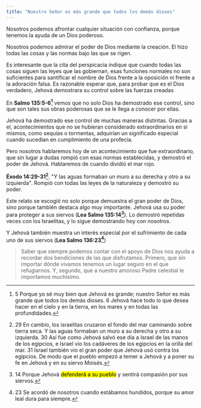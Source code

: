 ```yaml
---
title: "Nuestro Señor es más grande que todos los demás dioses"
---
```


Nosotros podemos afrontar cualquier situación con confianza, porque tenemos la
ayuda de un Dios poderoso.

Nosotros podemos admirar el poder de Dios mediante la creación. El hizo todas
las cosas y las normas bajo las que se rigen.

Es interesante que la cita del perspicacia indique que cuando todas las cosas
siguen las leyes que las gobiernan, esas funciones normales no son suficientes
para santificar el nombre de Dios frente a la oposición ni frente a la
adoración falsa. Es razonable esperar que, para probar que es el Dios
verdadero, Jehová demostrara su control sobre las fuerzas creadas

En **Salmo 135:5-6[^1]** vemos que no solo Dios ha demostrado ese control, sino
que son tales sus obras poderosas que se le llega a conocer por ellas.

[^1]: 5 Porque yo sé muy bien que Jehová es grande; nuestro Señor es más grande
que todos los demás dioses. 6 Jehová hace todo lo que desea hacer en el cielo
y en la tierra, en los mares y en todas las profundidades.

Jehová ha demostrado ese control de muchas maneras distintas. Gracias a el,
acontecimientos que no se hubieran considerado extraordinarios en si mismos,
como sequías o tormentas, adquirían un significado especial cuando sucedían en
cumplimiento de una profecía.

Pero nosotros hablaremos hoy de un acontecimiento que fue extraordinario, que
sin lugar a dudas rompió con esas normas establecidas, y demostró el poder de
Jehová. Hablaremos de cuando dividió el mar rojo.

**Éxodo 14:29-31[^2]**. "Y las aguas formaban un muro a su derecha y otro a su
izquierda". Rompió con todas las leyes de la naturaleza y demostró su poder.

[^2]: 29 En cambio, los israelitas cruzaron el fondo del mar caminando sobre
tierra seca. Y las aguas formaban un muro a su derecha y otro a su izquierda.
30 Así fue como Jehová salvó ese día a Israel de las manos de los egipcios,
e Israel vio los cadáveres de los egipcios en la orilla del mar. 31 Israel
también vio el gran poder que Jehová usó contra los egipcios. De modo que el
pueblo empezó a temer a Jehová y a poner su fe en Jehová y en su siervo Moisés.

Este relato se escogió no solo porque demuestra el gran poder de Dios, sino
porque también destaca algo muy importante. Jehová usa su poder para proteger
a sus siervos (**Lea Salmo 135:14[^3]**). Lo demostró repetidas veces con los
Israelitas, y lo sigue demostrando hoy con nosotros.

[^3]: 14 Porque Jehová <mark>defenderá a su pueblo</mark> y sentirá compasión
por sus siervos.

Y Jehová también muestra un interés especial por el sufrimiento de cada uno de
sus siervos (**Lea Salmo 136:23[^4]**)

[^4]: 23 Se acordó de nosotros cuando estábamos hundidos, porque su amor leal
dura para siempre.

> Saber que siempre podemos contar con el apoyo de Dios nos ayuda a recordar
> dos bendiciones de las que disfrutamos. Primero, que sin importar dónde
> vivamos tenemos un lugar seguro en el que refugiarnos. Y, segundo, que
> a nuestro amoroso Padre celestial le importamos muchísimo.
